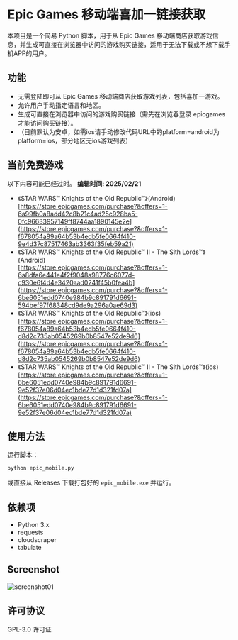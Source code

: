 # Epic Games 移动端喜加一链接获取

本项目是一个简易 Python 脚本，用于从 Epic Games 移动端商店获取游戏信息，并生成可直接在浏览器中访问的游戏购买链接，适用于无法下载或不想下载手机APP的用户。

## 功能
- 无需登陆即可从 Epic Games 移动端商店获取游戏列表，包括喜加一游戏。
- 允许用户手动指定语言和地区。
- 生成可直接在浏览器中访问的游戏购买链接（需先在浏览器登录 epicgames 才能访问购买链接）。
- （目前默认为安卓，如需ios请手动修改代码URL中的platform=android为platform=ios，部分地区无ios游戏列表）

## 当前免费游戏
以下内容可能已经过时。 **编辑时间: 2025/02/21**
- 《STAR WARS™ Knights of the Old Republic™》(Android)  
[https://store.epicgames.com/purchase?&offers=1-6a99fb0a8add42c8b21c4ad25c928ba5-0fc96633957149ff8744aa1890145e2e](https://store.epicgames.com/purchase?&offers=1-f678054a89a64b53b4edb5fe0664f410-9e4d37c87517463ab3363f35feb59a21)
- 《STAR WARS™ Knights of the Old Republic™ II - The Sith Lords™》(Android)  
[https://store.epicgames.com/purchase?&offers=1-6a8dfa6e441e4f2f9048a98776c6077d-c930e6f4d4e3420aad0241f45b0fea4b](https://store.epicgames.com/purchase?&offers=1-6be6051edd0740e984b9c891791d6691-594bef97f68348cd9de9a296a0ae69d3)
- 《STAR WARS™ Knights of the Old Republic™》(ios)  
[https://store.epicgames.com/purchase?&offers=1-f678054a89a64b53b4edb5fe0664f410-d8d2c735ab0545269b0b8547e52de9d6](https://store.epicgames.com/purchase?&offers=1-f678054a89a64b53b4edb5fe0664f410-d8d2c735ab0545269b0b8547e52de9d6)
- 《STAR WARS™ Knights of the Old Republic™ II - The Sith Lords™》(ios)  
[https://store.epicgames.com/purchase?&offers=1-6be6051edd0740e984b9c891791d6691-9e52f37e06d04ec1bde77d1d321fd07a](https://store.epicgames.com/purchase?&offers=1-6be6051edd0740e984b9c891791d6691-9e52f37e06d04ec1bde77d1d321fd07a)

## 使用方法

运行脚本：
```sh
python epic_mobile.py
```

或直接从 Releases 下载打包好的 `epic_mobile.exe` 并运行。

## 依赖项
- Python 3.x
- requests
- cloudscraper
- tabulate

## Screenshot
![screenshot01](https://github.com/user-attachments/assets/16992e39-aba2-46be-ad58-7585610a7723)

## 许可协议
GPL-3.0 许可证
